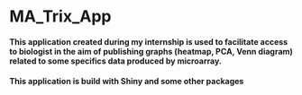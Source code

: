# MA_Trix_App

#### This application created during my internship is used to facilitate access to biologist in the aim of publishing graphs (heatmap, PCA, Venn diagram) related to some specifics data produced by microarray.
#### This application is build with Shiny and some other packages
